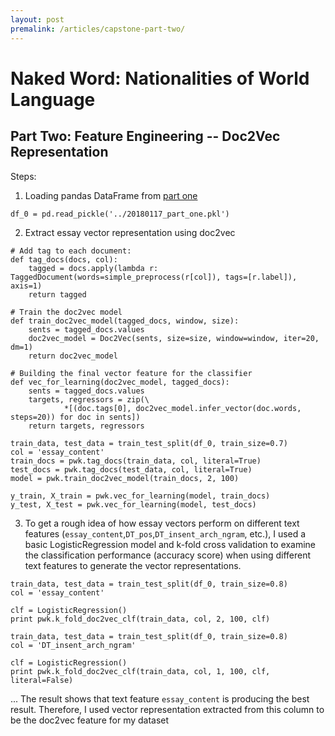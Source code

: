 ```yaml
---
layout: post
premalink: /articles/capstone-part-two/
---
```


# Naked Word: Nationalities of World Language
## Part Two: Feature Engineering -- Doc2Vec Representation

Steps:
1. Loading pandas DataFrame from [part one](https://github.com/fzr72725/fzr72725.github.io/blob/master/_posts/2018-02-02-capstone-I.md)

```
df_0 = pd.read_pickle('../20180117_part_one.pkl')
```
2. Extract essay vector representation using doc2vec

```
# Add tag to each document:
def tag_docs(docs, col):
    tagged = docs.apply(lambda r: TaggedDocument(words=simple_preprocess(r[col]), tags=[r.label]), axis=1)
    return tagged

# Train the doc2vec model
def train_doc2vec_model(tagged_docs, window, size):
    sents = tagged_docs.values
    doc2vec_model = Doc2Vec(sents, size=size, window=window, iter=20, dm=1)
    return doc2vec_model

# Building the final vector feature for the classifier
def vec_for_learning(doc2vec_model, tagged_docs):
    sents = tagged_docs.values
    targets, regressors = zip(\
            *[(doc.tags[0], doc2vec_model.infer_vector(doc.words, steps=20)) for doc in sents])
    return targets, regressors

train_data, test_data = train_test_split(df_0, train_size=0.7)
col = 'essay_content'
train_docs = pwk.tag_docs(train_data, col, literal=True)
test_docs = pwk.tag_docs(test_data, col, literal=True)
model = pwk.train_doc2vec_model(train_docs, 2, 100)

y_train, X_train = pwk.vec_for_learning(model, train_docs)
y_test, X_test = pwk.vec_for_learning(model, test_docs)
```

3. To get a rough idea of how essay vectors perform on different text features (`essay_content`,`DT_pos`,`DT_insent_arch_ngram`, etc.), I used a basic LogisticRegression model and k-fold cross validation to examine the classification performance (accuracy score) when using different text features to generate the vector representations.

```
train_data, test_data = train_test_split(df_0, train_size=0.8)
col = 'essay_content'

clf = LogisticRegression()
print pwk.k_fold_doc2vec_clf(train_data, col, 2, 100, clf)
```

```
train_data, test_data = train_test_split(df_0, train_size=0.8)
col = 'DT_insent_arch_ngram'

clf = LogisticRegression()
print pwk.k_fold_doc2vec_clf(train_data, col, 1, 100, clf, literal=False)
```
...
The result shows that text feature `essay_content` is producing the best result. Therefore, I used vector representation extracted from this column to be the doc2vec feature for my dataset

